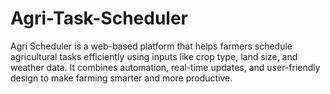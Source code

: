 # Agri-Task-Scheduler
Agri Scheduler is a web-based platform that helps farmers schedule agricultural tasks efficiently using inputs like crop type, land size, and weather data. It combines automation, real-time updates, and user-friendly design to make farming smarter and more productive.

